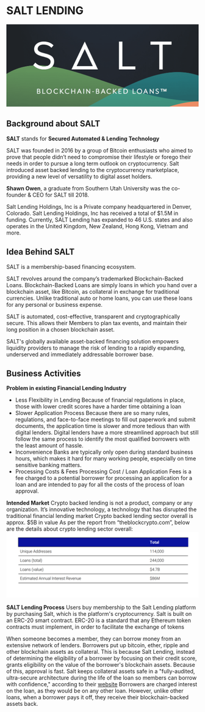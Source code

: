 # SALT LENDING
![Salt_image](Images/Salt_image.png)
## Background about SALT

**SALT** stands for **Secured Automated & Lending Technology**

SALT was founded in 2016 by a group of Bitcoin enthusiasts who aimed to prove that people didn’t need to compromise their lifestyle or forego their needs in order to pursue a long term outlook on cryptocurrency. Salt introduced asset backed lending to the cryptocurrency marketplace, providing a new level of versatility to digital asset holders.

**Shawn Owen**, a graduate from Southern Utah University was the co-founder & CEO for SALT till 2018.

Salt Lending Holdings, Inc is a Private company headquartered in Denver, Colorado. Salt Lending Holdings, Inc has received a total of $1.5M in funding. Currently, SALT Lending has expanded to 46 U.S. states and also operates in the United Kingdom, New Zealand, Hong Kong, Vietnam and more.

## Idea Behind SALT
SALT is a membership-based financing ecosystem. 

SALT revolves around the company’s trademarked Blockchain-Backed Loans. Blockchain-Backed Loans are simply loans in which you hand over a blockchain asset, like Bitcoin, as collateral in exchange for traditional currencies. Unlike traditional auto or home loans, you can use these loans for any personal or business expense.

SALT is automated, cost-effective, transparent and cryptographically secure. This allows their Members to plan tax events, and maintain their long position in a chosen blockchain asset.

SALT's globally available asset-backed financing solution empowers liquidity providers to manage the risk of lending to a rapidly expanding, underserved and immediately addressable borrower base.

## Business Activities

**Problem in existing Financial Lending Industry**
* Less Flexibility in Lending
  Because of financial regulations in place, those with lower credit scores have a harder time obtaining a loan
* Slower Application Process
  Because there are so many rules, regulations, and face-to-face meetings to fill out paperwork and submit documents, the application time is slower and more tedious than with digital lenders. Digital lenders have a more streamlined approach but still follow the same process to identify the most qualified borrowers with the least amount of hassle.
* Inconvenience
  Banks are typically only open during standard business hours, which makes it hard for many working people, especially on time sensitive banking matters.
* Processing Costs & Fees
  Processing Cost / Loan Application Fees is a fee charged to a potential borrower for processing an application for a loan and are intended to pay for all the costs of the process of loan approval.

**Intended Market**
  Crypto backed lending is not a product, company or any organization. It’s  innovative technology, a technology that has disrupted the traditional financial lending market
  Crypto backed lending sector overall is approx. $5B in value
  As per the report from “theblockcrypto.com”, below are the details about crypto lending sector overall:
  ![Cryptolending_market](Images/Cryptolending_market.png)

  **SALT Lending Process**
  Users buy membership to the Salt Lending platform by purchasing Salt, which is the platform's cryptocurrency. 
  Salt is built on an ERC-20 smart contract. ERC-20 is a standard that any Ethereum token contracts must implement, in order to facilitate the exchange of tokens

  When someone becomes a member, they can borrow money from an extensive network of lenders. Borrowers put up bitcoin, ether, ripple and other blockchain assets as collateral. 
  This is because Salt Lending, instead of determining the eligibility of a borrower by focusing on their credit score, grants eligibility on the value of the borrower's blockchain assets. 
  Because of this, approval is fast. Salt keeps collateral assets safe in a "fully-audited, ultra-secure architecture during the life of the loan so members can borrow with confidence," according to their [website](https://saltlending.com/)
  Borrowers are charged interest on the loan, as they would be on any other loan. However, unlike other loans, when a borrower pays it off, they receive their blockchain-backed assets back. 
  
